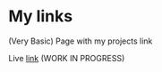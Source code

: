 # My links

(Very Basic) Page with my projects link

Live [link](https://wolfmozart8.github.io/my-links/)
(WORK IN PROGRESS)